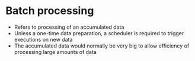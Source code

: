 # Batch processing
* Refers to processing of an accumulated data
* Unless a one-time data preparation, a scheduler is required to trigger executions on new data
* The accumulated data would normally be very big to allow efficiency of processing large amounts of data
